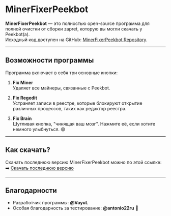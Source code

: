 # MinerFixerPeekbot

**MinerFixerPeekbot** — это полностью open-source программа для полной очистки от сборки zapret, которую вы могли скачать у Peekbot(а).  
Исходный код доступен на GitHub: [MinerFixerPeekbot Repository](https://github.com/vayulqq/MinerFixerPeekbot).

---

## Возможности программы

Программа включает в себя три основные кнопки:

1. **Fix Miner**  
   Удаляет все майнеры, связанные с Peekbot.

2. **Fix Regedit**  
   Устраняет записи в реестре, которые блокируют открытие различных процессов, таких как редактор реестра.

3. **Fix Brain**  
   Шутливая кнопка, "чинящая ваш мозг". Нажмите её, если хотите немного улыбнуться. 😄

---

## Как скачать?

Скачать последнюю версию MinerFixerPeekbot можно по этой ссылке:  
➡️ [Скачать последнюю версию](https://github.com/vayulqq/MinerFixerPeekbot/releases/latest)

---

## Благодарности

- Разработчик программы: **@VayuL**  
- Особая благодарность за тестирование: **@antonio22ru** 🙌
